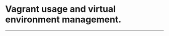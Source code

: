 # Vagrant usage and virtual environment management.
--------------------------------------------------
